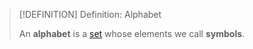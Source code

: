 >[!DEFINITION] Definition: Alphabet
>
>An **alphabet** is a [set](../../Set%20Theory/Set.md) whose elements we call **symbols**.
>